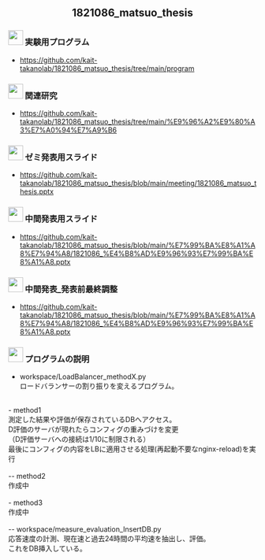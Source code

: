 
<h2 align="center">1821086_matsuo_thesis</h2>


### <img src="https://icooon-mono.com/i/icon_16004/icon_160041_64.png" height="30px;" /> 実験用プログラム

- https://github.com/kait-takanolab/1821086_matsuo_thesis/tree/main/program

### <img src="https://icooon-mono.com/i/icon_11129/icon_111291_64.png" height="30px;" /> 関連研究

- https://github.com/kait-takanolab/1821086_matsuo_thesis/tree/main/%E9%96%A2%E9%80%A3%E7%A0%94%E7%A9%B6

### <img src="https://icooon-mono.com/i/icon_12063/icon_120631_64.png" height="30px;" /> ゼミ発表用スライド

- https://github.com/kait-takanolab/1821086_matsuo_thesis/blob/main/meeting/1821086_matsuo_thesis.pptx

### <img src="https://icooon-mono.com/i/icon_12063/icon_120631_64.png" height="30px;" /> 中間発表用スライド

- https://github.com/kait-takanolab/1821086_matsuo_thesis/blob/main/%E7%99%BA%E8%A1%A8%E7%94%A8/1821086_%E4%B8%AD%E9%96%93%E7%99%BA%E8%A1%A8.pptx

### <img src="https://icooon-mono.com/i/icon_12063/icon_120631_64.png" height="30px;" /> 中間発表_発表前最終調整

- https://github.com/kait-takanolab/1821086_matsuo_thesis/blob/main/%E7%99%BA%E8%A1%A8%E7%94%A8/1821086_%E4%B8%AD%E9%96%93%E7%99%BA%E8%A1%A8.pptx

### <img src="https://icooon-mono.com/i/icon_15821/icon_158211_64.png" height="30px;" /> プログラムの説明
- workspace/LoadBalancer_methodX.py<br>
ロードバランサーの割り振りを変えるプログラム。<br>
<br>
- method1<br>
測定した結果や評価が保存されているDBへアクセス。<br>
D評価のサーバが現れたらコンフィグの重みづけを変更<br>
（D評価サーバへの接続は1/10に制限される）<br>
最後にコンフィグの内容をLBに適用させる処理(再起動不要なnginx-reload)を実行<br>
<br>
-- method2<br>
作成中<br>
<br>
- method3<br>
作成中<br>
<br>
-- workspace/measure_evaluation_InsertDB.py<br>
応答速度の計測、現在速と過去24時間の平均速を抽出し、評価。<br>
これをDB挿入している。<br>
